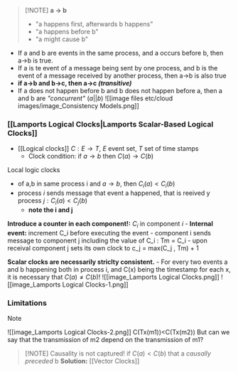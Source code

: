 > [!NOTE] **a -> b**
> - "a happens first, afterwards b happens"
> - "a happens before b"
> - "a might cause b"

- If a and b are events in the same process, and a occurs before b, then a->b is true.
- If a is te event of a message being sent by one process, and b is the event of a message received by another process, then a->b is also true
- **if a->b and b->c, then a->c _(transitive)_**
- If a does not happen before b and b does not happen before a, then a and b are _"concurrent"_ $( a\vert\vert b)$
![[image files etc/cloud images/image_Consistency Models.png]]

### [[Lamports Logical Clocks|Lamports Scalar-Based Logical Clocks]]
- [[Logical clocks]] $C:E\to T$, $E$ event set, $T$ set of time stamps
	- Clock condition: $\text{if }a\to b$ then $C(a)\to C(b)$

Local logic clocks
- of a,b in same process i and $a\to b$, then $C_{i}(a)<C_{i}(b)$
- process $i$ sends message that event a happened, that is reeived y process $j:C_{i}(a) < C_{j}(b)$
	- **note the i and j**

**Introduce a counter in each component!:** $C_{i}$ in component $i$
	- **Internal event:** increment C_i before executing the event
	- component i sends message to component j including the value of C_i : Tm = C_i
	- upon receival component j sets its own clock to c_j = max(C_j , Tm) + 1

**Scalar clocks are necessarily striclty consistent.**
	- For every two events a and b happening both in process i, and C(x) being the timestamp for each x, it is necessary that $C(a)\neq C(b)$!
![[image_Lamports Logical Clocks.png]]
![[image_Lamports Logical Clocks-1.png]]

### Limitations

> [!NOTE]
> ![[image_Lamports Logical Clocks-2.png]]
> C(Tx(m1))<C(Tx(m2))
> But can we say that the transmission of m2 depend on the transmission of m1?
> 

> [!NOTE] Causality is not captured! if $C(a) < C(b)$ that a *causally preceded* b
> **Solution:** [[Vector Clocks]]

